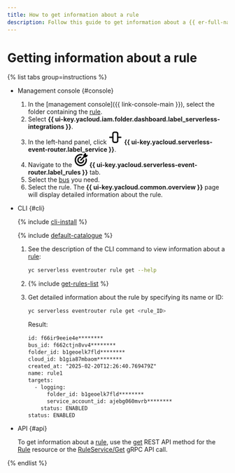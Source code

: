 ```yaml
---
title: How to get information about a rule
description: Follow this guide to get information about a {{ er-full-name }} rule.
---
```


# Getting information about a rule

{% list tabs group=instructions %}

- Management console {#console}

  1. In the [management console]({{ link-console-main }}), select the folder containing the [rule](../../../concepts/eventrouter/rule.md).
  1. Select **{{ ui-key.yacloud.iam.folder.dashboard.label_serverless-integrations }}**.
  1. In the left-hand panel, click ![image](../../../../_assets/console-icons/object-align-center-vertical.svg) **{{ ui-key.yacloud.serverless-event-router.label_service }}**.
  1. Navigate to the ![image](../../../../_assets/console-icons/target-dart.svg) **{{ ui-key.yacloud.serverless-event-router.label_rules }}** tab.
  1. Select the [bus](../../../concepts/eventrouter/bus.md) you need.
  1. Select the rule. The **{{ ui-key.yacloud.common.overview }}** page will display detailed information about the rule.

- CLI {#cli}

  {% include [cli-install](../../../../_includes/cli-install.md) %}

  {% include [default-catalogue](../../../../_includes/default-catalogue.md) %}

  1. See the description of the CLI command to view information about a [rule](../../../concepts/eventrouter/rule.md):

     ```bash
     yc serverless eventrouter rule get --help
     ```

  1. {% include [get-rules-list](../../../../_includes/serverless-integrations/get-rules-list.md) %}

  1. Get detailed information about the rule by specifying its name or ID:

     ```bash
     yc serverless eventrouter rule get <rule_ID>
     ```

     Result:

     ```text
     id: f66ir9eeie4e********
     bus_id: f662ctjn8vv4********
     folder_id: b1geoelk7fld********
     cloud_id: b1gia87mbaom********
     created_at: "2025-02-20T12:26:40.769479Z"
     name: rule1
     targets:
       - logging:
           folder_id: b1geoelk7fld********
           service_account_id: ajebg060mvrb********
         status: ENABLED
     status: ENABLED
     ```

- API {#api}

  To get information about a [rule](../../../concepts/eventrouter/rule.md), use the [get](../../../../serverless-integrations/eventrouter/api-ref/Rule/get.md) REST API method for the [Rule](../../../../serverless-integrations/eventrouter/api-ref/Rule/index.md) resource or the [RuleService/Get](../../../../serverless-integrations/eventrouter/api-ref/grpc/Rule/get.md) gRPC API call.

{% endlist %}